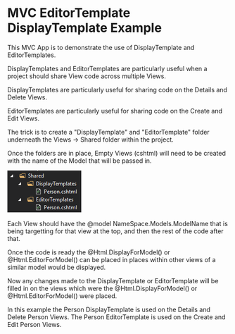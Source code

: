 # MVC EditorTemplate DisplayTemplate Example

This MVC App is to demonstrate the use of DisplayTemplate and EditorTemplates.

DisplayTemplates and EditorTemplates are particularly useful when a project should share View code across multiple Views.

DisplayTemplates are particularly useful for sharing code on the Details and Delete Views.

EditorTemplates are particularly useful for sharing code on the Create and Edit Views.

The trick is to create a "DisplayTemplate" and "EditorTemplate" folder underneath the Views -> Shared folder within the project.

Once the folders are in place, Empty Views (cshtml) will need to be created with the name of the Model that will be passed in.

![Key Folder Structure](https://github.com/woodman231/MVC-EditorTemplate-DisplayTemplate-Example/blob/main/MVC-EditorTemplate-DisplayTemplate-Example/wwwroot/KeyFolderStructure.PNG)

Each View should have the @model NameSpace.Models.ModelName that is being targetting for that view at the top, and then the rest of the code after that.

Once the code is ready the @Html.DisplayForModel() or @Html.EditorForModel() can be placed in places within other views of a similar model would be displayed.

Now any changes made to the DisplayTemplate or EditorTemplate will be filled in on the views which were the @Html.DisplayForModel() or @Html.EditorForModel() were placed.

In this example the Person DisplayTemplate is used on the Details and Delete Person Views. The Person EditorTemplate is used on the Create and Edit Person Views.
